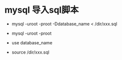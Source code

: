 # mysql 导入sql脚本

* mysql -uroot -proot -Ddatabase_name < /dir/xxx.sql

* mysql -uroot -proot
* use database_name
* source /dir/xxx.sql